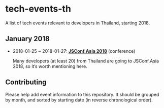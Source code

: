 # tech-events-th
A list of tech events relevant to developers in Thailand, starting 2018.

## January 2018

- 2018-01-25 ~ 2018-01-27:
  [**JSConf.Asia 2018**](https://2018.jsconf.asia/)
  (conference)

  Many developers (at least 20) from Thailand are going to JSConf.Asia 2018,
  so it’s worth mentioning here.


## Contributing

Please help add event information to this repository.
It should be grouped by month, and sorted by starting date (in reverse chronological order).
